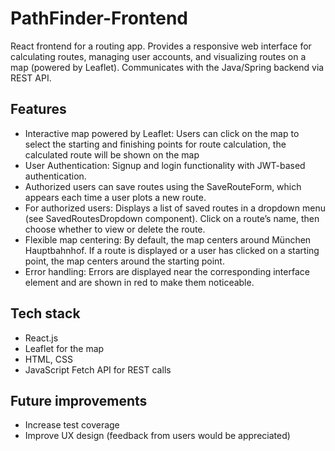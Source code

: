 # PathFinder-Frontend

React frontend for a routing app.
Provides a responsive web interface for calculating routes, 
managing user accounts, and visualizing routes on a map (powered by Leaflet). 
Communicates with the Java/Spring backend via REST API.


## Features
- Interactive map powered by Leaflet: Users can click on the map
to select the starting and finishing points for route calculation, the calculated route
will be shown on the map
- User Authentication: Signup and login functionality with JWT-based authentication.
- Authorized users can save routes using the SaveRouteForm, 
which appears each time a user plots a new route.
- For authorized users: Displays a list of saved routes in a dropdown menu (see SavedRoutesDropdown component). 
Click on a route’s name, then choose whether to view or delete the route.
- Flexible map centering: By default, the map centers around München Hauptbahnhof. 
If a route is displayed or a user has clicked on a starting point, 
the map centers around the starting point.
- Error handling: Errors are displayed near the corresponding interface element
and are shown in red to make them noticeable.

## Tech stack
- React.js
- Leaflet for the map
- HTML, CSS
- JavaScript Fetch API for REST calls


## Future improvements
- Increase test coverage
- Improve UX design (feedback from users would be appreciated)
